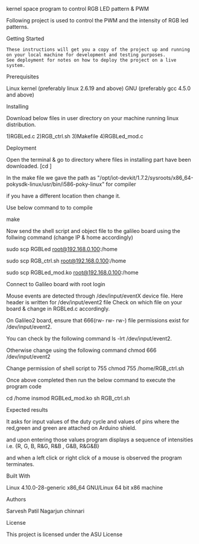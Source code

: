 kernel space program to control RGB LED pattern & PWM

   Following project is used to control the PWM and the intensity of RGB led patterns.

Getting Started

    These instructions will get you a copy of the project up and running on your local machine for development and testing purposes. 
    See deployment for notes on how to deploy the project on a live system.

Prerequisites

  Linux kernel (preferably linux 2.6.19 and above)
  GNU (preferably gcc 4.5.0 and above)

Installing

Download below files in user directory on your machine running linux distribution.

   1)RGBLed.c
   2)RGB_ctrl.sh
   3)Makefile
   4)RGBLed_mod.c


Deployment

   Open the terminal & go to directory where files in installing part have been downloaded. [cd <Directory name>] 

   In the make file we gave the path as "/opt/iot-devkit/1.7.2/sysroots/x86_64-pokysdk-linux/usr/bin/i586-poky-linux" for compiler

   if you have a different location then change it.
   
   Use below command to to compile 
 
   make

   Now send the shell script and object file to the galileo
   board using the follwing command (change IP & home
   accordingly)

   sudo scp RGBLed root@192.168.0.100:/home

   sudo scp RGB_ctrl.sh root@192.168.0.100:/home

   sudo scp RGBLed_mod.ko root@192.168.0.100:/home

   Connect to Galileo board with root login

   Mouse events are detected through /dev/input/eventX device
   file. Here header is written for /dev/input/event2 file
   Check on which file on your board & change in RGBLed.c
   accordingly.

   On Galileo2 board, ensure that 666(rw- rw- rw-) file
   permissions exist for /dev/input/event2.
	

   You can check by the following command 
   ls -lrt /dev/input/event2. 

   Otherwise change using the following command 
   chmod 666 /dev/input/event2

   Change permission of shell script to 755
   chmod 755 /home/RGB_ctrl.sh

   Once above completed then run the below command to execute
   the program code
   
   cd /home
   insmod RGBLed_mod.ko
   sh RGB_ctrl.sh


Expected results

   It asks for input values of the duty cycle and values of pins where the red,green and green are attached on Arduino shield.

   and upon entering those values program displays a sequence of intensities i.e. {R, G, B, R&G, R&B , G&B, R&G&B}

   and when a left click or right click of a mouse is observed the program terminates.
  

Built With

  Linux 4.10.0-28-generic
  x86_64 GNU/Linux
  64 bit x86 machine

Authors

Sarvesh Patil 
Nagarjun chinnari 

License

This project is licensed under the ASU License

